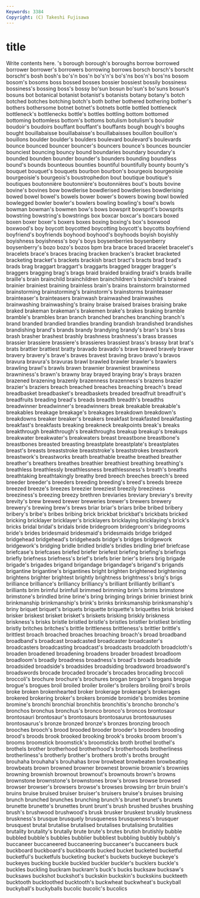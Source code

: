 ```yaml
---
Keywords: 3384 
Copyright: (C) Takeshi Fujisawa
---
```


# title

Write contents here.
's borough
borough's boroughs borrow borrowed borrower borrower's borrowers borrowing borrows borsch
borsch's borscht borscht's bosh bosh's bo's'n bos'n bo's'n's bo's'ns bos'n's
bos'ns bosom bosom's bosoms boss bossed bosses bossier bossiest bossily
bossiness bossiness's bossing boss's bossy bo'sun bosun bo'sun's bo'suns bosun's
bosuns bot botanical botanist botanist's botanists botany botany's botch botched
botches botching botch's both bother bothered bothering bother's bothers bothersome
botnet botnet's botnets bottle bottled bottleneck bottleneck's bottlenecks bottle's bottles
bottling bottom bottomed bottoming bottomless bottom's bottoms botulism botulism's boudoir
boudoir's boudoirs bouffant bouffant's bouffants bough bough's boughs bought bouillabaisse
bouillabaisse's bouillabaisses bouillon bouillon's bouillons boulder boulder's boulders boulevard boulevard's
boulevards bounce bounced bouncer bouncer's bouncers bounce's bounces bouncier bounciest
bouncing bouncy bound boundaries boundary boundary's bounded bounden bounder bounder's
bounders bounding boundless bound's bounds bounteous bounties bountiful bountifully bounty
bounty's bouquet bouquet's bouquets bourbon bourbon's bourgeois bourgeoisie bourgeoisie's bourgeois's
boustrophedon bout boutique boutique's boutiques boutonnière boutonnière's boutonnières bout's bouts
bovine bovine's bovines bow bowdlerise bowdlerised bowdlerises bowdlerising bowed bowel
bowel's bowels bower bower's bowers bowing bowl bowled bowlegged bowler
bowler's bowlers bowling bowling's bowl's bowls bowman bowman's bowmen bow's
bows bowsprit bowsprit's bowsprits bowstring bowstring's bowstrings box boxcar boxcar's
boxcars boxed boxen boxer boxer's boxers boxes boxing boxing's box's
boxwood boxwood's boy boycott boycotted boycotting boycott's boycotts boyfriend boyfriend's
boyfriends boyhood boyhood's boyhoods boyish boyishly boyishness boyishness's boy's boys
boysenberries boysenberry boysenberry's bozo bozo's bozos bpm bra brace braced
bracelet bracelet's bracelets brace's braces bracing bracken bracken's bracket bracketed
bracketing bracket's brackets brackish bract bract's bracts brad brad's brads
brag braggart braggart's braggarts bragged bragger bragger's braggers bragging brag's
brags braid braided braiding braid's braids braille braille's brain brainchild
brainchildren brainchildren's brainchild's brained brainier brainiest braining brainless brain's brains
brainstorm brainstormed brainstorming brainstorming's brainstorm's brainstorms brainteaser brainteaser's brainteasers brainwash
brainwashed brainwashes brainwashing brainwashing's brainy braise braised braises braising brake
braked brakeman brakeman's brakemen brake's brakes braking bramble bramble's brambles
bran branch branched branches branching branch's brand branded brandied brandies
branding brandish brandished brandishes brandishing brand's brands brandy brandying brandy's
bran's bra's bras brash brasher brashest brashly brashness brashness's brass
brasses brassier brassiere brassiere's brassieres brassiest brass's brassy brat brat's
brats brattier brattiest bratty bravado bravado's brave braved bravely braver
bravery bravery's brave's braves bravest braving bravo bravo's bravos bravura
bravura's bravuras brawl brawled brawler brawler's brawlers brawling brawl's brawls
brawn brawnier brawniest brawniness brawniness's brawn's brawny bray brayed braying
bray's brays brazen brazened brazening brazenly brazenness brazenness's brazens brazier
brazier's braziers breach breached breaches breaching breach's bread breadbasket breadbasket's
breadbaskets breaded breadfruit breadfruit's breadfruits breading bread's breads breadth breadth's
breadths breadwinner breadwinner's breadwinners break breakable breakable's breakables breakage breakage's
breakages breakdown breakdown's breakdowns breaker breaker's breakers breakfast breakfasted breakfasting
breakfast's breakfasts breaking breakneck breakpoints break's breaks breakthrough breakthrough's breakthroughs
breakup breakup's breakups breakwater breakwater's breakwaters breast breastbone breastbone's breastbones
breasted breasting breastplate breastplate's breastplates breast's breasts breaststroke breaststroke's breaststrokes
breastwork breastwork's breastworks breath breathable breathe breathed breather breather's breathers
breathes breathier breathiest breathing breathing's breathless breathlessly breathlessness breathlessness's breath's
breaths breathtaking breathtakingly breathy bred breech breeches breech's breed breeder
breeder's breeders breeding breeding's breed's breeds breeze breezed breeze's breezes
breezier breeziest breezily breeziness breeziness's breezing breezy brethren breviaries breviary
breviary's brevity brevity's brew brewed brewer breweries brewer's brewers brewery
brewery's brewing brew's brews briar briar's briars bribe bribed bribery
bribery's bribe's bribes bribing brick brickbat brickbat's brickbats bricked bricking
bricklayer bricklayer's bricklayers bricklaying bricklaying's brick's bricks bridal bridal's bridals
bride bridegroom bridegroom's bridegrooms bride's brides bridesmaid bridesmaid's bridesmaids bridge
bridged bridgehead bridgehead's bridgeheads bridge's bridges bridgework bridgework's bridging bridle
bridled bridle's bridles bridling brief briefcase briefcase's briefcases briefed briefer
briefest briefing briefing's briefings briefly briefness briefness's brief's briefs brier
brier's briers brig brigade brigade's brigades brigand brigandage brigandage's brigand's
brigands brigantine brigantine's brigantines bright brighten brightened brightening brightens brighter
brightest brightly brightness brightness's brig's brigs brilliance brilliance's brilliancy brilliancy's
brilliant brilliantly brilliant's brilliants brim brimful brimfull brimmed brimming brim's
brims brimstone brimstone's brindled brine brine's bring bringing brings brinier
briniest brink brinkmanship brinkmanship's brink's brinks brinksmanship brinksmanship's briny briquet
briquet's briquets briquette briquette's briquettes brisk brisked brisker briskest brisket
brisket's briskets brisking briskly briskness briskness's brisks bristle bristled bristle's
bristles bristlier bristliest bristling bristly britches britches's brittle brittleness brittleness's
brittler brittle's brittlest broach broached broaches broaching broach's broad broadband
broadband's broadcast broadcasted broadcaster broadcaster's broadcasters broadcasting broadcast's broadcasts broadcloth
broadcloth's broaden broadened broadening broadens broader broadest broadloom broadloom's broadly
broadness broadness's broad's broads broadside broadsided broadside's broadsides broadsiding broadsword
broadsword's broadswords brocade brocaded brocade's brocades brocading broccoli broccoli's brochure
brochure's brochures brogan brogan's brogans brogue brogue's brogues broil broiled
broiler broiler's broilers broiling broil's broils broke broken brokenhearted broker
brokerage brokerage's brokerages brokered brokering broker's brokers bromide bromide's bromides
bromine bromine's bronchi bronchial bronchitis bronchitis's broncho broncho's bronchos bronchus
bronchus's bronco bronco's broncos brontosaur brontosauri brontosaur's brontosaurs brontosaurus brontosauruses
brontosaurus's bronze bronzed bronze's bronzes bronzing brooch brooches brooch's brood
brooded brooder brooder's brooders brooding brood's broods brook brooked brooking
brook's brooks broom broom's brooms broomstick broomstick's broomsticks broth brothel
brothel's brothels brother brotherhood brotherhood's brotherhoods brotherliness brotherliness's brotherly brother's
brothers broth's broths brought brouhaha brouhaha's brouhahas brow browbeat browbeaten
browbeating browbeats brown browned browner brownest brownie brownie's brownies browning
brownish brownout brownout's brownouts brown's browns brownstone brownstone's brownstones brow's
brows browse browsed browser browser's browsers browse's browses browsing brr
bruin bruin's bruins bruise bruised bruiser bruiser's bruisers bruise's bruises
bruising brunch brunched brunches brunching brunch's brunet brunet's brunets brunette
brunette's brunettes brunt brunt's brush brushed brushes brushing brush's brushwood
brushwood's brusk brusker bruskest bruskly bruskness bruskness's brusque brusquely brusqueness
brusqueness's brusquer brusquest brutal brutalise brutalised brutalises brutalising brutalities brutality
brutality's brutally brute brute's brutes brutish brutishly bubble bubbled bubble's
bubbles bubblier bubbliest bubbling bubbly bubbly's buccaneer buccaneered buccaneering buccaneer's
buccaneers buck buckboard buckboard's buckboards bucked bucket bucketed bucketful bucketful's
bucketfuls bucketing bucket's buckets buckeye buckeye's buckeyes bucking buckle buckled
buckler buckler's bucklers buckle's buckles buckling buckram buckram's buck's bucks
bucksaw bucksaw's bucksaws buckshot buckshot's buckskin buckskin's buckskins buckteeth bucktooth
bucktoothed bucktooth's buckwheat buckwheat's buckyball buckyball's buckyballs bucolic bucolic's bucolics
